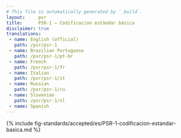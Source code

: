 ```yaml
---
# This file is automatically generated by `_build`.
layout:     psr
title:      PSR-1 — Codificación estándar básica
disclaimer: true
translations:
 - name: English (official)
   path: /psr/psr-1
 - name: Brazilian Portuguese
   path: /psr/psr-1/pt-br
 - name: French
   path: /psr/psr-1/fr
 - name: Italian
   path: /psr/psr-1/it
 - name: Russian
   path: /psr/psr-1/ru
 - name: Slovenian
   path: /psr/psr-1/sl
 - name: Spanish
---
```

{% include fig-standards/accepted/es/PSR-1-codificacion-estandar-basica.md %}
